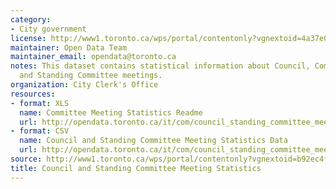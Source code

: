 ```yaml
---
category:
- City government
license: http://www1.toronto.ca/wps/portal/contentonly?vgnextoid=4a37e03bb8d1e310VgnVCM10000071d60f89RCRD
maintainer: Open Data Team
maintainer_email: opendata@toronto.ca
notes: This dataset contains statistical information about Council, Community Council
  and Standing Committee meetings.
organization: City Clerk's Office
resources:
- format: XLS
  name: Committee Meeting Statistics Readme
  url: http://opendata.toronto.ca/it/com/council_standing_committee_meeting_stats_readme.xls
- format: CSV
  name: Council and Standing Committee Meeting Statistics Data
  url: http://opendata.toronto.ca/it/com/council_standing_committee_meeting_stats.CSV
source: http://www1.toronto.ca/wps/portal/contentonly?vgnextoid=b92ec4fdc0b8f310VgnVCM10000071d60f89RCRD&vgnextchannel=1a66e03bb8d1e310VgnVCM10000071d60f89RCRD
title: Council and Standing Committee Meeting Statistics
---
```


